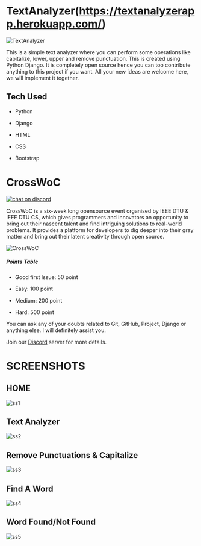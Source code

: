 # TextAnalyzer(https://textanalyzerapp.herokuapp.com/)

  

![TextAnalyzer](https://socialify.git.ci/rockingrohit9639/TextAnalyzer/image?font=Inter&forks=1&issues=1&language=1&owner=1&pattern=Charlie%20Brown&pulls=1&stargazers=1&theme=Dark)

  

This is a simple text analyzer where you can perform some operations like capitalize, lower, upper and remove punctuation. This is created using Python Django. It is completely open source hence you can too contribute anything to this project if you want. All your new ideas are welcome here, we will implement it together.

  

## Tech Used

- Python

- Django

- HTML

- CSS

- Bootstrap

  

# CrossWoC

[![chat on discord](https://img.shields.io/badge/chat-on%20discord-brightgreen)](https://discord.gg/GycEMxYm)

  

CrossWoC is a six-week long opensource event organised by IEEE DTU & IEEE DTU CS, which gives programmers and innovators an opportunity to bring out their nascent talent and find intriguing solutions to real-world problems. It provides a platform for developers to dig deeper into their gray matter and bring out their latent creativity through open source.

  

![CrossWoC](https://camo.githubusercontent.com/4d270d544d67ce146ad9ec7d3811e165a64de576dc29b783c6960d7644a3e3b6/68747470733a2f2f63726f7373776f632e696565656474752e696e2f696d616765732f696d6763772e706e67)

  
  

##### Points Table

- Good first Issue: 50 point

- Easy: 100 point

- Medium: 200 point

- Hard: 500 point

  

You can ask any of your doubts related to Git, GitHub, Project, Django or anything else. I will definitely assist you.

Join our [Discord](https://discord.gg/GycEMxYm) server for more details.

  
  
  
  

# SCREENSHOTS

  

## HOME

  

![ss1](https://user-images.githubusercontent.com/46225357/108541144-20134b00-7308-11eb-8dac-f738398f55de.png)

  

## Text Analyzer

  

![ss2](https://user-images.githubusercontent.com/46225357/108544072-f0fed880-730b-11eb-81e6-5a1f982c9e41.png)

  

## Remove Punctuations & Capitalize

  

![ss3](https://user-images.githubusercontent.com/46225357/108542086-4ab1d380-7309-11eb-9ed5-8b90ae56900b.png)

  

## Find A Word

  

![ss4](https://user-images.githubusercontent.com/46225357/108542148-60bf9400-7309-11eb-8639-07693d20cc3c.png)

  

## Word Found/Not Found

  

![ss5](https://user-images.githubusercontent.com/46225357/108542185-6e751980-7309-11eb-9a7f-1ae26ba6f5b8.png)